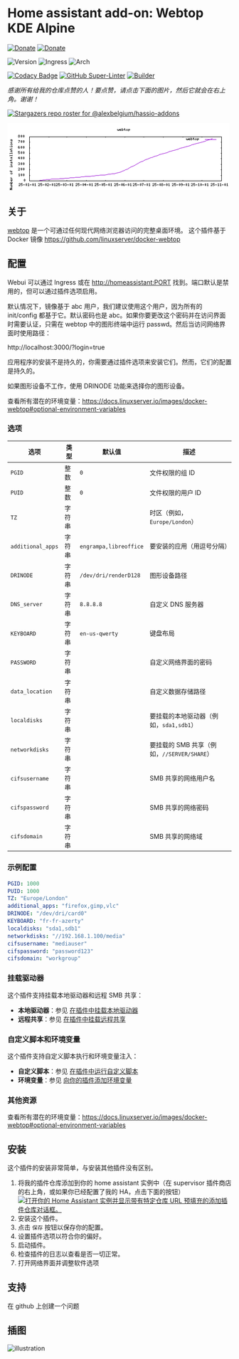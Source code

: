 # Home assistant add-on: Webtop KDE Alpine

[![Donate][donation-badge]](https://www.buymeacoffee.com/alexbelgium)
[![Donate][paypal-badge]](https://www.paypal.com/donate/?hosted_button_id=DZFULJZTP3UQA)

![Version](https://img.shields.io/badge/dynamic/yaml?label=版本&query=%24.version&url=https%3A%2F%2Fraw.githubusercontent.com%2Falexbelgium%2Fhassio-addons%2Fmaster%2Fwebtop%2Fconfig.yaml)
![Ingress](https://img.shields.io/badge/dynamic/yaml?label=Ingress&query=%24.ingress&url=https%3A%2F%2Fraw.githubusercontent.com%2Falexbelgium%2Fhassio-addons%2Fmaster%2Fwebtop%2Fconfig.yaml)
![Arch](https://img.shields.io/badge/dynamic/yaml?color=success&label=Arch&query=%24.arch&url=https%3A%2F%2Fraw.githubusercontent.com%2Falexbelgium%2Fhassio-addons%2Fmaster%2Fwebtop%2Fconfig.yaml)

[![Codacy Badge](https://app.codacy.com/project/badge/Grade/9c6cf10bdbba45ecb202d7f579b5be0e)](https://www.codacy.com/gh/alexbelgium/hassio-addons/dashboard?utm_source=github.com&utm_medium=referral&utm_content=alexbelgium/hassio-addons&utm_campaign=Badge_Grade)
[![GitHub Super-Linter](https://img.shields.io/github/actions/workflow/status/alexbelgium/hassio-addons/weekly-supelinter.yaml?label=Lint%20code%20base)](https://github.com/alexbelgium/hassio-addons/actions/workflows/weekly-supelinter.yaml)
[![Builder](https://img.shields.io/github/actions/workflow/status/alexbelgium/hassio-addons/onpush_builder.yaml?label=Builder)](https://github.com/alexbelgium/hassio-addons/actions/workflows/onpush_builder.yaml)

[donation-badge]: https://img.shields.io/badge/Buy%20me%20a%20coffee%20(no%20paypal)-%23d32f2f?logo=buy-me-a-coffee&style=flat&logoColor=white
[paypal-badge]: https://img.shields.io/badge/Buy%20me%20a%20coffee%20with%20Paypal-0070BA?logo=paypal&style=flat&logoColor=white

_感谢所有给我的仓库点赞的人！要点赞，请点击下面的图片，然后它就会在右上角。谢谢！_

[![Stargazers repo roster for @alexbelgium/hassio-addons](https://raw.githubusercontent.com/alexbelgium/hassio-addons/master/.github/stars2.svg)](https://github.com/alexbelgium/hassio-addons/stargazers)

![downloads evolution](https://raw.githubusercontent.com/alexbelgium/hassio-addons/master/webtop/stats.png)

## 关于

[webtop](https://github.com/webtop/webtop) 是一个可通过任何现代网络浏览器访问的完整桌面环境。
这个插件基于 Docker 镜像 https://github.com/linuxserver/docker-webtop

## 配置

Webui 可以通过 Ingress 或在 <http://homeassistant:PORT> 找到。端口默认是禁用的，但可以通过插件选项启用。

默认情况下，镜像基于 abc 用户，我们建议使用这个用户，因为所有的 init/config 都基于它。默认密码也是 abc。如果你要更改这个密码并在访问界面时需要认证，只需在 webtop 中的图形终端中运行 passwd。然后当访问网络界面时使用路径：

http://localhost:3000/?login=true

应用程序的安装不是持久的，你需要通过插件选项来安装它们。然而，它们的配置是持久的。

如果图形设备不工作，使用 DRINODE 功能来选择你的图形设备。

查看所有潜在的环境变量：https://docs.linuxserver.io/images/docker-webtop#optional-environment-variables

### 选项

| 选项 | 类型 | 默认值 | 描述 |
|------|------|--------|------|
| `PGID` | 整数 | `0` | 文件权限的组 ID |
| `PUID` | 整数 | `0` | 文件权限的用户 ID |
| `TZ` | 字符串 | | 时区（例如，`Europe/London`） |
| `additional_apps` | 字符串 | `engrampa,libreoffice` | 要安装的应用（用逗号分隔） |
| `DRINODE` | 字符串 | `/dev/dri/renderD128` | 图形设备路径 |
| `DNS_server` | 字符串 | `8.8.8.8` | 自定义 DNS 服务器 |
| `KEYBOARD` | 字符串 | `en-us-qwerty` | 键盘布局 |
| `PASSWORD` | 字符串 | | 自定义网络界面的密码 |
| `data_location` | 字符串 | | 自定义数据存储路径 |
| `localdisks` | 字符串 | | 要挂载的本地驱动器（例如，`sda1,sdb1`） |
| `networkdisks` | 字符串 | | 要挂载的 SMB 共享（例如，`//SERVER/SHARE`） |
| `cifsusername` | 字符串 | | SMB 共享的网络用户名 |
| `cifspassword` | 字符串 | | SMB 共享的网络密码 |
| `cifsdomain` | 字符串 | | SMB 共享的网络域 |

### 示例配置

```yaml
PGID: 1000
PUID: 1000
TZ: "Europe/London"
additional_apps: "firefox,gimp,vlc"
DRINODE: "/dev/dri/card0"
KEYBOARD: "fr-fr-azerty"
localdisks: "sda1,sdb1"
networkdisks: "//192.168.1.100/media"
cifsusername: "mediauser"
cifspassword: "password123"
cifsdomain: "workgroup"
```

### 挂载驱动器

这个插件支持挂载本地驱动器和远程 SMB 共享：

- **本地驱动器**：参见 [在插件中挂载本地驱动器](https://github.com/alexbelgium/hassio-addons/wiki/Mounting-Local-Drives-in-Addons)
- **远程共享**：参见 [在插件中挂载远程共享](https://github.com/alexbelgium/hassio-addons/wiki/Mounting-remote-shares-in-Addons)

### 自定义脚本和环境变量

这个插件支持自定义脚本执行和环境变量注入：

- **自定义脚本**：参见 [在插件中运行自定义脚本](https://github.com/alexbelgium/hassio-addons/wiki/Running-custom-scripts-in-Addons)
- **环境变量**：参见 [向你的插件添加环境变量](https://github.com/alexbelgium/hassio-addons/wiki/Add-Environment-variables-to-your-Addon)

### 其他资源

查看所有潜在的环境变量：https://docs.linuxserver.io/images/docker-webtop#optional-environment-variables

## 安装

这个插件的安装非常简单，与安装其他插件没有区别。

1. 将我的插件仓库添加到你的 home assistant 实例中（在 supervisor 插件商店的右上角，或如果你已经配置了我的 HA，点击下面的按钮）
   [![打开你的 Home Assistant 实例并显示带有特定仓库 URL 预填充的添加插件仓库对话框。](https://my.home-assistant.io/badges/supervisor_add_addon_repository.svg)](https://my.home-assistant.io/redirect/supervisor_add_addon_repository/?repository_url=https%3A%2F%2Fgithub.com%2Falexbelgium%2Fhassio-addons)
2. 安装这个插件。
3. 点击 `保存` 按钮以保存你的配置。
4. 设置插件选项以符合你的偏好。
5. 启动插件。
6. 检查插件的日志以查看是否一切正常。
7. 打开网络界面并调整软件选项

## 支持

在 github 上创建一个问题

## 插图

![illustration](https://www.linuxserver.io/user/pages/content/images/2021/05/menu.png)

[repository]: https://github.com/alexbelgium/hassio-addons